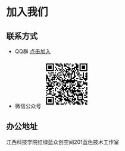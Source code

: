 <script setup>
import {
  VPTeamPage,
  VPTeamPageTitle,
  VPTeamPageSection,
  VPTeamMembers
} from 'vitepress/theme'
import { bst } from '../_data/team'
</script>

# 加入我们

## 联系方式

- QQ群
    [点击加入](https://qm.qq.com/q/YDvNeYEt0c)

- 微信公众号
    ![wx_qrcode](assets/join-us/IMG-20250222145441017.png)

## 办公地址

江西科技学院红绿蓝众创空间201蓝色技术工作室

<VPTeamMembers :members="bst" />